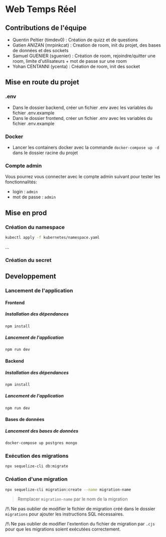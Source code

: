 # Web Temps Réel

## Contributions de l'équipe
- Quentin Peltier (timdev0) : Création de quizz et de questions
- Gatien ANIZAN (mrpinkcat) : Creation de room, init du projet, des bases de données et des sockets
- Samuel GUENIER (sguenier) : Création de room, rejoindre/quitter une room, limite d'utilisateurs + mot de passe sur une room
- Yohan CENTANNI (ycenta) : Création de room, init des socket

## Mise en route du projet
### .env
- Dans le dossier backend, créer un fichier .env avec les variables du fichier .env.example
- Dans le dossier frontend, créer un fichier .env avec les variables du fichier .env.example

### Docker
- Lancer les containers docker avec la commande `docker-compose up -d` dans le dossier racine du projet

### Compte admin
Vous pourrez vous connecter avec le compte admin suivant pour tester les fonctionnalités:
- login : `admin`
- mot de passe : `admin`

## Mise en prod

### Création du namespace

```bash
kubectl apply -f kubernetes/namespace.yaml
```

...

### Création du secret

## Developpement

### Lancement de l'application

#### Frontend

##### Installation des dépendances

```bash
npm install
```

##### Lancement de l'application

```bash
npm run dev
```

#### Backend

##### Installation des dépendances

```bash
npm install
```

##### Lancement de l'application

```bash
npm run dev
```

#### Bases de données

##### Lancement des bases de données

```bash
docker-compose up postgres mongo
```

### Exécution des migrations

```bash
npx sequelize-cli db:migrate
```

### Création d'une migration

```bash
npx sequelize-cli migration:create --name migration-name
```

> Remplacer `migration-name` par le nom de la migration

/!\ Ne pas oublier de modifier le fichier de migration créé dans le dossier `migrations` pour ajouter les instructions SQL nécessaires.

/!\ Ne pas oublier de modifier l'extention du fichier de migration par `.cjs` pour que les migrations soient exécutées correctement.
